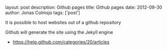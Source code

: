 layout: post
description: Github pages
title: Github pages
date: 2012-09-30
author: Jonas Colmsjo
tags: ['post']

It is possible to host websites out of a github repository




Github will generate the site using the Jekyll engine


* https://help.github.com/categories/20/articles

